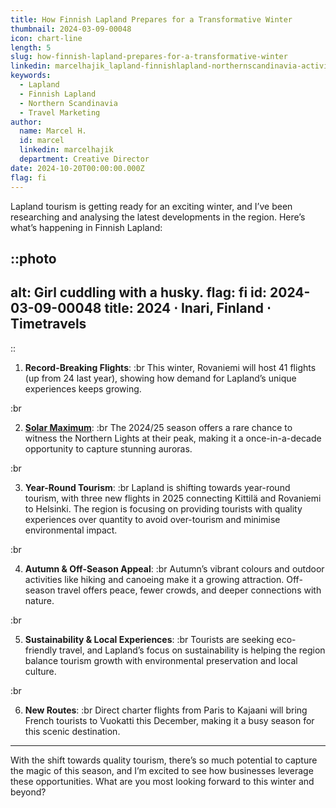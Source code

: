 ```yaml
---
title: How Finnish Lapland Prepares for a Transformative Winter
thumbnail: 2024-03-09-00048
icon: chart-line
length: 5
slug: how-finnish-lapland-prepares-for-a-transformative-winter
linkedin: marcelhajik_lapland-finnishlapland-northernscandinavia-activity-7250430054856278016-ToEs?utm_source=share&utm_medium=member_desktop
keywords:
  - Lapland
  - Finnish Lapland
  - Northern Scandinavia
  - Travel Marketing
author:
  name: Marcel H.
  id: marcel
  linkedin: marcelhajik
  department: Creative Director
date: 2024-10-20T00:00:00.000Z
flag: fi
---
```


Lapland tourism is getting ready for an exciting winter, and I’ve been researching and analysing the latest developments in the region. Here’s what’s happening in Finnish Lapland:

::photo
---
alt: Girl cuddling with a husky.
flag: fi
id: 2024-03-09-00048
title: 2024 ⋅ Inari, Finland ⋅ Timetravels
---
::

1. **Record-Breaking Flights**:
   :br
   This winter, Rovaniemi will host 41 flights (up from 24 last year), showing how demand for Lapland’s unique experiences keeps growing.

:br

2. [**Solar Maximum**](https://en.wikipedia.org/wiki/Solar_maximum):
   :br
   The 2024/25 season offers a rare chance to witness the Northern Lights at their peak, making it a once-in-a-decade opportunity to capture stunning auroras.

:br

3. **Year-Round Tourism**:
   :br
   Lapland is shifting towards year-round tourism, with three new flights in 2025 connecting Kittilä and Rovaniemi to Helsinki. The region is focusing on providing tourists with quality experiences over quantity to avoid over-tourism and minimise environmental impact.

:br

4. **Autumn & Off-Season Appeal**:
   :br
   Autumn’s vibrant colours and outdoor activities like hiking and canoeing make it a growing attraction. Off-season travel offers peace, fewer crowds, and deeper connections with nature.

:br

5. **Sustainability & Local Experiences**:
   :br
   Tourists are seeking eco-friendly travel, and Lapland’s focus on sustainability is helping the region balance tourism growth with environmental preservation and local culture.

:br

6. **New Routes**:
   :br
   Direct charter flights from Paris to Kajaani will bring French tourists to Vuokatti this December, making it a busy season for this scenic destination.

---

With the shift towards quality tourism, there’s so much potential to capture the magic of this season, and I’m excited to see how businesses leverage these opportunities. What are you most looking forward to this winter and beyond?

